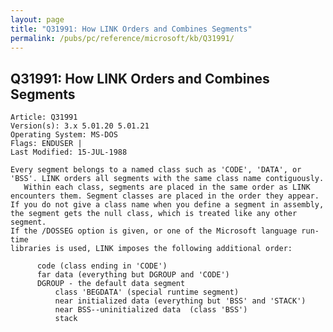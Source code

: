 ```yaml
---
layout: page
title: "Q31991: How LINK Orders and Combines Segments"
permalink: /pubs/pc/reference/microsoft/kb/Q31991/
---
```


## Q31991: How LINK Orders and Combines Segments

	Article: Q31991
	Version(s): 3.x 5.01.20 5.01.21
	Operating System: MS-DOS
	Flags: ENDUSER |
	Last Modified: 15-JUL-1988
	
	Every segment belongs to a named class such as 'CODE', 'DATA', or
	'BSS'. LINK orders all segments with the same class name contiguously.
	   Within each class, segments are placed in the same order as LINK
	encounters them. Segment classes are placed in the order they appear.
	If you do not give a class name when you define a segment in assembly,
	the segment gets the null class, which is treated like any other segment.
	If the /DOSSEG option is given, or one of the Microsoft language run-time
	libraries is used, LINK imposes the following additional order:
	
	      code (class ending in 'CODE')
	      far data (everything but DGROUP and 'CODE')
	      DGROUP - the default data segment
	          class 'BEGDATA' (special runtime segment)
	          near initialized data (everything but 'BSS' and 'STACK')
	          near BSS--uninitialized data  (class 'BSS')
	          stack
